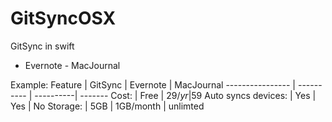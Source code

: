 # GitSyncOSX
GitSync in swift

 - Evernote - MacJournal

 Example:
Feature  | GitSync | Evernote | MacJournal 
---------------- | ---------- | ----------| -------
Cost:  | Free | 29$/yr | 59$ 
Auto syncs devices: | Yes | Yes | No
Storage: | 5GB | 1GB/month | unlimted
